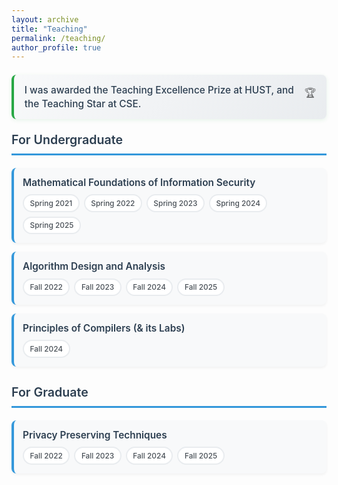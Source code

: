 ```yaml
---
layout: archive
title: "Teaching"
permalink: /teaching/
author_profile: true
---
```


<style>
.teaching-container {
  max-width: 100%;
}
.award-highlight {
  background: linear-gradient(135deg, #f8f9fa 0%, #e9ecef 100%);
  border-left: 4px solid #28a745;
  padding: 1em 1.2em;
  margin: 1.5em 0;
  border-radius: 8px;
  box-shadow: 0 2px 6px rgba(40, 167, 69, 0.1);
  position: relative;
  overflow: hidden;
}

.award-highlight::before {
  content: '🏆';
  position: absolute;
  top: 1em;
  right: 1em;
  font-size: 1.2em;
  opacity: 0.6;
}

.award-highlight h2 {
  color: #2c3e50;
  font-size: 1.1em;
  font-weight: 500;
  margin: 0;
  line-height: 1.4;
  padding-right: 2em;
}

.section-header {
  color: #2c3e50;
  font-size: 1.4em;
  border-bottom: 3px solid #3498db;
  padding-bottom: 0.5em;
  margin-bottom: 1em;
  margin-top: 1.5em;
  font-weight: 600;
}

.section-header {
  color: #2c3e50;
  font-size: 1.4em;
  border-bottom: 3px solid #3498db;
  padding-bottom: 0.5em;
  margin-bottom: 1em;
  margin-top: 1.5em;
  font-weight: 600;
}

.section-header:first-of-type {
  margin-top: 0;
}

.course-section {
  margin-bottom: 1em;
  padding: 1em;
  background: #f8f9fa;
  border-radius: 8px;
  border-left: 4px solid #3498db;
  box-shadow: 0 2px 4px rgba(0,0,0,0.05);
  transition: all 0.3s ease;
}

.course-section:hover {
  transform: translateY(-2px);
  box-shadow: 0 4px 12px rgba(0,0,0,0.1);
}

.course-title {
  color: #2c3e50;
  margin-bottom: 0.3em;
  margin-top: 0;
  font-size: 1.1em;
  font-weight: 600;
  line-height: 1.3;
}

.course-type {
  display: inline-block;
  background: linear-gradient(135deg, #667eea 0%, #764ba2 100%);
  color: white;
  padding: 0.3em 0.8em;
  border-radius: 15px;
  font-size: 0.75em;
  font-weight: 500;
  margin-bottom: 0.6em;
  text-transform: uppercase;
  letter-spacing: 0.5px;
}

.graduate .course-type {
  background: linear-gradient(135deg, #f093fb 0%, #f5576c 100%);
}

.semesters {
  margin-top: 0.6em;
  display: flex;
  flex-wrap: wrap;
  gap: 0.5em;
}

.semester {
  display: inline-block;
  background: white;
  border: 2px solid #e9ecef;
  color: #495057;
  padding: 0.4em 0.8em;
  border-radius: 20px;
  font-size: 0.85em;
  font-weight: 500;
  white-space: nowrap;
  transition: all 0.2s ease;
}

.semester:hover {
  border-color: #3498db;
  color: #3498db;
  transform: scale(1.05);
}

.course-stats {
  margin-top: 0.6em;
  margin-bottom: 0;
  font-size: 0.8em;
  color: #7f8c8d;
  font-style: italic;
}
@media screen and (max-width: 768px) {
  .award-highlight {
    padding: 0.8em 1em;
    margin: 1em 0;
  }
  
  .award-highlight h2 {
    font-size: 1em;
    padding-right: 1.5em;
  }
  
  .award-highlight::before {
    font-size: 1em;
    top: 0.8em;
    right: 0.8em;
  }
  
  .course-section {
    padding: 0.8em;
  }
  
  .semesters {
    gap: 0.3em;
  }
  
  .semester {
    padding: 0.3em 0.6em;
    font-size: 0.8em;
  }
}

@media screen and (max-width: 480px) {
  .award-highlight {
    padding: 0.6em 0.8em;
  }
  
  .award-highlight h2 {
    font-size: 0.95em;
  }
}
</style>

<div class="teaching-container">
<div class="award-highlight">
    <h2>I was awarded the Teaching Excellence Prize at HUST, and the Teaching Star at CSE.</h2>
  </div>
  <h2 class="section-header">For Undergraduate</h2>
  
  <div class="course-section undergraduate">
    <h3 class="course-title">Mathematical Foundations of Information Security</h3>
    <!-- <span class="course-type">Core Course</span> -->
    <div class="semesters">
      <span class="semester">Spring 2021</span>
      <span class="semester">Spring 2022</span>
      <span class="semester">Spring 2023</span>
      <span class="semester">Spring 2024</span>
      <span class="semester">Spring 2025</span>
    </div>
 
  </div>

  <div class="course-section undergraduate">
    <h3 class="course-title">Algorithm Design and Analysis</h3>
    <!-- <span class="course-type">Core Course</span> -->
    <div class="semesters">
      <span class="semester">Fall 2022</span>
      <span class="semester">Fall 2023</span>
      <span class="semester">Fall 2024</span>
      <span class="semester">Fall 2025</span>
    </div>

  </div>

  <div class="course-section undergraduate">
    <h3 class="course-title">Principles of Compilers (& its Labs)</h3>
    <!-- <span class="course-type">Elective Course</span> -->
    <div class="semesters">
      <span class="semester">Fall 2024</span>
    </div>

  </div>

  <h2 class="section-header">For Graduate</h2>
  
  <div class="course-section graduate">
    <h3 class="course-title">Privacy Preserving Techniques</h3>
    <!-- <span class="course-type">Elective Course</span> -->
    <div class="semesters">
      <span class="semester">Fall 2022</span>
      <span class="semester">Fall 2023</span>
      <span class="semester">Fall 2024</span>
      <span class="semester">Fall 2025</span>
    </div>

  </div>
</div>